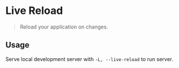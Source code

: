 Live Reload
===========

> Reload your application on changes.


Usage
-----

Serve local development server with `-L, --live-reload` to run server.
